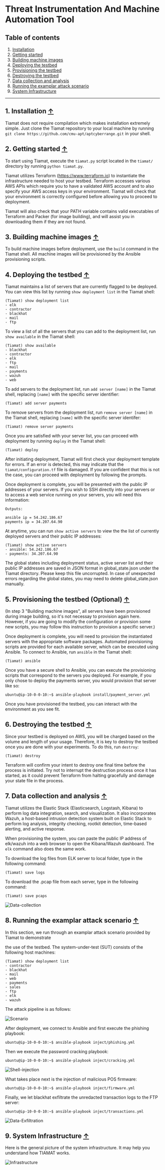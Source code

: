 # Threat Instrumentation And Machine Automation Tool

## Table of contents

1. [Installation](https://github.com/cmu-apt/aptcyberrange#1-installation-)   
2. [Getting started](https://github.com/cmu-apt/aptcyberrange#2-getting-started-)
3. [Building machine images](https://github.com/cmu-apt/aptcyberrange#3-building-machine-images-)      
4. [Deploying the testbed](https://github.com/cmu-apt/aptcyberrange#4-deploying-the-testbed-)   
5. [Provisioning the testbed](https://github.com/cmu-apt/aptcyberrange#5-provisioning-the-testbed-)   
6. [Destroying the testbed](https://github.com/cmu-apt/aptcyberrange#6-destroying-the-testbed-)   
7. [Data collection and analysis](https://github.com/cmu-apt/aptcyberrange#7-data-collection-and-analysis-)   
8. [Running the examplar attack scenario](https://github.com/cmu-apt/aptcyberrange#8-running-the-examplar-attack-scenario-) 
9. [System Infrastructure](https://github.com/cmu-apt/aptcyberrange#9-system-infrastructure-)

---

## 1. Installation [↑](https://github.com/cmu-apt/aptcyberrange)

Tiamat does not require compilation which makes installation extremely simple. Just clone the Tiamat repository to your local machine by running `git clone https://github.com/cmu-apt/aptcyberrange.git` in your shell.

## 2. Getting started [↑](https://github.com/cmu-apt/aptcyberrange)

To start using Tiamat, execute the `tiamat.py` script located in the `tiamat/` directory by running `python tiamat.py`.

Tiamat utilizes Terraform (https://www.terraform.io) to instantiate the infrastructure needed to host your testbed. Terraform accesses various AWS APIs which require you to have a validated AWS account and to also specify your AWS access keys in your environment. Tiamat will check that your environment is correctly configured before allowing you to proceed to deployment. 

Tiamat will also check that your PATH variable contains valid executables of Terraform and Packer (for image building),  and will assist you in downloading them if they are not found. 

## 3. Building machine images [↑](https://github.com/cmu-apt/aptcyberrange)

To build machine images before deployment, use the `build` command in the Tiamat shell. All machine images will be provisioned by the Ansible provisioning scripts. 

## 4. Deploying the testbed [↑](https://github.com/cmu-apt/aptcyberrange)

Tiamat maintains a list of servers that are currently flagged to be deployed.
You can view this list by running `show deployment list` in the Tiamat shell:

~~~
(Tiamat) show deployment list
- elk
- contractor
- blackhat
- mail
- ftp
~~~

To view a list of all the servers that you can add to the deployment list,
run `show available` in the Tiamat shell:

~~~
(Tiamat) show available
- blackhat
- contractor
- elk
- ftp
- mail
- payments
- wazuh
- web
~~~

To add servers to the deployment list, run `add server [name]` in the
Tiamat shell, replacing `[name]` with the specific server identifier:

~~~
(Tiamat) add server payments
~~~

To remove servers from the deployment list, run `remove server [name]` in the
Tiamat shell, replacing `[name]` with the specific server identifer:

~~~
(Tiamat) remove server payments
~~~

Once you are satisfied with your server list, you can proceed with deployment
by running `deploy` in the Tiamat shell:

~~~
(Tiamat) deploy
~~~

After initiating deployment, Tiamat will first check your deployment
template for errors. If an error is detected, this may indicate that the
`tiamat/configuration.tf` file is damaged. If you are confident
that this is not the case, you can proceed with deployment by following
the prompts.

Once deployment is complete, you will be presented with the public IP addresses
of your servers. If you wish to SSH directly into your servers or to access
a web service running on your servers, you will need this information:

~~~
Outputs:

ansible ip = 54.242.186.67
payments ip = 34.207.64.90
~~~

At anytime, you can run `show active servers`  to view the the list of currently deployed servers and their public IP addresses:

```
(Tiamat) show active servers
- ansible: 54.242.186.67
- payments: 34.207.64.90
```

The global states including deployment status, active server list and their public IP addresses are saved in JSON format in global_state.json under the Tiamat directory. Please keep this file uncorrupted. In case of  unexpected errors regarding the global states, you may need to delete global_state.json manually.

## 5. Provisioning the testbed (Optional) [↑](https://github.com/cmu-apt/aptcyberrange)

(In step 3 "Building machine images", all servers have been provisioned during image building, so it's not necessay to provision again here. However, if you are going to modify the configuration or provision some new scripts, you may follow this instruction to provision a specific server.)

Once deployment is complete, you will need to provision the instantiated servers with the appropriate software packages. Automated provisioning scripts are provided for each available server, which can be executed using Ansible. To connect to Ansible, run `ansible` in the Tiamat shell:

~~~
(Tiamat) ansible
~~~

Once you have a secure shell to Ansible, you can execute the provisioning scripts that correspond to the servers you deployed. For example, if you only chose to deploy the payments server, you would provision that server like so:

~~~
ubuntu@ip-10-0-0-10:~$ ansible-playbook install/payment_server.yml
~~~

Once you have provisioned the testbed, you can interact with the environment as you see fit.

## 6. Destroying the testbed [↑](https://github.com/cmu-apt/aptcyberrange)

Since your testbed is deployed on AWS, you will be charged based on the volume and length of your usage. Therefore, it is key to destroy the testbed once you are done with your experiments. To do this, run `destroy`:

~~~
(Tiamat) destroy
~~~

Terraform will confirm your intent to destroy one final time before the process is initiated. Try not to interrupt the destruction process once it has started, as it could prevent Terraform from halting gracefully and damage your state file in the process.

## 7. Data collection and analysis [↑](https://github.com/cmu-apt/aptcyberrange)

Tiamat utilizes the Elastic Stack (Elasticsearch, Logstash, Kibana) to perform log data integration, search, and visualization. It also incorporates Wazuh, a host-based intrusion detection system built on Elastic Stack to perform log analysis, integrity checking, rootkit detection, time-based alerting, and active response.

When provisioning the system, you can paste the public IP address of elk/wazuh into a web browser to open the Kibana/Wazuh dashboard. The `elk` command also does the same work.

To download the log files from ELK server to local folder, type in the following command:

```
(Tiamat) save logs
```

To download the .pcap file from each server, type in the following command:

```
(Tiamat) save pcaps
```

![Data-collection](https://github.com/cmu-apt/aptcyberrange/blob/master/doc/img/Data%20Collection.png?raw=true)

## 8. Running the examplar attack scenario [↑](https://github.com/cmu-apt/aptcyberrange)

In this section, we run through an examplar attack scenario provided by Tiamat to demonstrate

the use of the testbed. The system-under-test (SUT) consists of the following host machines:

```
(Tiamat) show deployment list
- contractor
- blackhat
- mail
- web
- payments
- sales
- ftp
- elk
- wazuh
```

The attack pipeline is as follows:

![Scenario](https://github.com/cmu-apt/aptcyberrange/blob/master/doc/img/Scenario.png?raw=true)



After deployment, we connect to Ansible and first execute the phishing playbook:

```
ubuntu@ip-10-0-0-10:~$ ansible-playbook inject/phishing.yml
```

Then we execute the password cracking playbook:

```
ubuntu@ip-10-0-0-10:~$ ansible-playbook inject/cracking.yml
```

![Shell-injection](https://github.com/cmu-apt/aptcyberrange/blob/master/doc/img/Phishing%20and%20Shell%20injection.png?raw=true)

What takes place next is the injection of malicious POS firmware:

```
ubuntu@ip-10-0-0-10:~$ ansible-playbook inject/firmware.yml
```

Finally, we let blackhat exfiltrate the unredacted transaction logs to the FTP server:

```
ubuntu@ip-10-0-0-10:~$ ansible-playbook inject/transactions.yml
```

![Data-Exfiltration](https://github.com/cmu-apt/aptcyberrange/blob/master/doc/img/Transaction%20Data%20Exfiltration.png?raw=true)

## 9. System Infrastructure [↑](https://github.com/cmu-apt/aptcyberrange)

Here is the general picture of the system infrastructure. It may help you understand how TIAMAT works.

![Infrastructure](https://github.com/cmu-apt/aptcyberrange/blob/master/doc/img/Infrastructure.png?raw=true)



